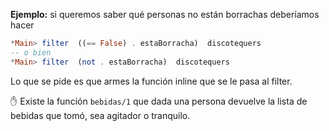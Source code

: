 **Ejemplo:** si queremos saber qué personas no están borrachas deberíamos hacer 

``` haskell
*Main> filter  ((== False) . estaBorracha)  discotequers  
-- o bien
*Main> filter  (not . estaBorracha)  discotequers  
```

Lo que se pide es que armes la función inline que se le pasa al filter.

:hand:
Existe la función `bebidas/1` que dada una persona devuelve la lista de bebidas que tomó, sea agitador o tranquilo.